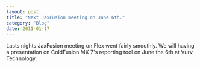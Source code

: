 ```yaml
---
layout: post
title: "Next JaxFusion meeting on June 6th."
category: "Blog"
date: 2011-01-17
---
```



Lasts nights JaxFusion meeting on Flex went fairly smoothly. We will having a presentation on ColdFusion MX 7's reporting tool on June the 6th at Vurv Technology.
